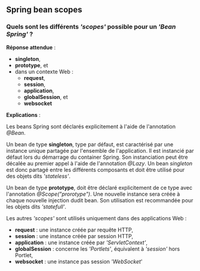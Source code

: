 ## Spring bean scopes

### Quels sont les différents *'scopes'* possible pour un *'Bean Spring'* ?



**Réponse attendue** :
- **singleton**,
- **prototype**, et
- dans un contexte Web :
  - **request**, 
  - **session**,
  - **application**,
  - **globalSession**, et
  - **websocket**

**Explications** :

Les beans Spring sont déclarés explicitement à l'aide de l'annotation *@Bean*.

Un bean de type **singleton**, type par défaut, est caractérisé par une instance unique partagée par l'ensemble de l'application. Il est instancié par défaut lors du démarrage du container Spring. Son instanciation peut être décalée au premier appel à l'aide de l'annotation *@Lazy*. Un bean *singleton* est donc partagé entre les différents composants et doit être utilisé pour des objets dits *'stateless'*.

Un bean de type **prototype**, doit être déclaré explicitement de ce type avec l'annotation *@Scope("prorotype")*. Une nouvelle instance sera créée à chaque nouvelle injection dudit bean. Son utilisation est recommandée pour les objets dits *'statefull'*.

Les autres *'scopes'* sont utilisés uniquement dans des applications Web :
- **request** : une instance créée par requête HTTP,
- **session** : une instance créée par session HTTP,
- **application** : une instance créée par *'ServletContext'*,
- **globalSession** : concerne les *'Portlets'*, équivalent à *'session'* hors Portlet,
- **websocket** : une instance pas session *'WebSocket*'

